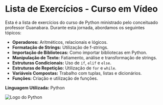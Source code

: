 # Lista de Exercícios - Curso em Vídeo

Esta é a lista de exercícios do curso de Python ministrado pelo conceituado professor Guanabara. Durante esta jornada, abordamos os seguintes tópicos:

- **Operadores:** Aritméticos, relacionais e lógicos.
- **Formatação de Strings:** Utilização de f-strings.
- **Importação de Bibliotecas:** Como importar bibliotecas em Python.
- **Manipulação de Texto:** Fatiamento, análise e transformação de strings.
- **Estruturas Condicionais:** Uso de `if`, `elif` e `else`.
- **Estruturas de Repetição:** Utilização de `for` e `while`.
- **Variáveis Compostas:** Trabalho com tuplas, listas e dicionários.
- **Funções:** Criação e utilização de funções.

**Linguagem Utilizada:** 
Python

![Logo do Python](https://www.vectorlogo.zone/logos/python/python-icon.svg)
